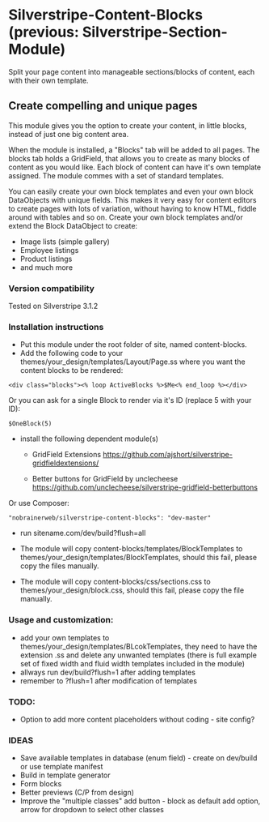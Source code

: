 Silverstripe-Content-Blocks (previous: Silverstripe-Section-Module)
===========================

Split your page content into manageable sections/blocks of content, each with their own template.

## Create compelling and unique pages ##
This module gives you the option to create your content, in little blocks, instead of just one big content area.

When the module is installed, a "Blocks" tab will be added to all pages. The blocks tab holds a GridField, that allows you to create as many blocks of content as you would like.
Each block of content can have it's own template assigned. The module commes with a set of standard templates.

You can easily create your own block templates and even your own block DataObjects with unique fields. This makes it very easy for content editors to create pages with lots of variation, without having to know HTML, fiddle around with tables and so on.
Create your own block templates and/or extend the Block DataObject to create:
- Image lists (simple gallery)
- Employee listings
- Product listings
- and much more

### Version compatibility ###
Tested on Silverstripe 3.1.2

### Installation instructions ###

- Put this module under the root folder of site, named content-blocks.
- Add the following code to your themes/your_design/templates/Layout/Page.ss where you want the content blocks to be rendered:
```
<div class="blocks"><% loop ActiveBlocks %>$Me<% end_loop %></div>
```

Or you can ask for a single Block to render via it's ID (replace 5 with your ID):
```
$OneBlock(5)
```

- install the following dependent module(s)
	- GridField Extensions
	https://github.com/ajshort/silverstripe-gridfieldextensions/
	
	- Better buttons for GridField by unclecheese
	https://github.com/unclecheese/silverstripe-gridfield-betterbuttons
	
Or use Composer:
```
"nobrainerweb/silverstripe-content-blocks": "dev-master"
```

- run sitename.com/dev/build?flush=all

- The module will copy content-blocks/templates/BlockTemplates to themes/your_design/templates/BlockTemplates, should this fail, please copy the files manually.
- The module will copy content-blocks/css/sections.css to themes/your_design/block.css, should this fail, please copy the file manually.

### Usage and customization: ###
- add your own templates to themes/your_design/templates/BLcokTemplates, they need to have the extension .ss and delete any unwanted templates (there is full example set of fixed width and fluid width templates included in the module)
- allways run dev/build?flush=1 after adding templates
- remember to ?flush=1 after modification of templates

### TODO: ###
- Option to add more content placeholders without coding - site config?

### IDEAS ###
- Save available templates in database (enum field) - create on dev/build or use template manifest
- Build in template generator
- Form blocks
- Better previews (C/P from design)
- Improve the "multiple classes" add button - block as default add option, arrow for dropdown to select other classes
